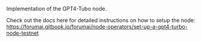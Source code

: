 Implementation of the GPT4-Tubo node.

Check out the docs here for detailed instructions on how to setup the node:
https://forumai.gitbook.io/forumai/node-operators/set-up-a-gpt4-turbo-node-testnet
